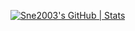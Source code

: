 [![Sne2003's GitHub | Stats](https://stats.quine.sh/Sne2003/github?theme=dark)](https://quine.sh?utm_source=widgets&utm_campaign=Sne2003)
<!---
Sne2003/Sne2003 is a ✨ special ✨ repository because its `README.md` (this file) appears on your GitHub profile.
You can click the Preview link to take a look at your changes.
--->
